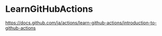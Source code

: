 # LearnGitHubActions
https://docs.github.com/ja/actions/learn-github-actions/introduction-to-github-actions
